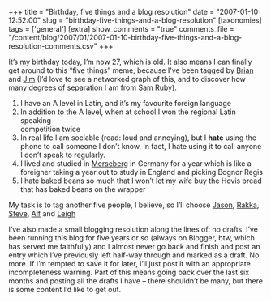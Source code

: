 +++
title = "Birthday, five things and a blog resolution"
date = "2007-01-10 12:52:00"
slug = "birthday-five-things-and-a-blog-resolution"
[taxonomies]
tags = ['general']
[extra]
show_comments = "true"
comments_file = "/content/blog/2007/01/2007-01-10-birthday-five-things-and-a-blog-resolution-comments.csv"
+++

It’s my birthday today, I’m now 27, which is old. It also means I can finally get around to this “five things” meme, because I’ve been tagged by [Brian](http://ukwebfocus.wordpress.com/2006/12/20/blog-tag-5-things-you-didnt-know-about-brian-kelly/) and [Jim](http://feetup.org/blog/2006/Dec/22#five-things) (I’d love to see a networked graph of this, and to discover how many degrees of separation I am from [Sam Ruby](http://www.intertwingly.net/blog/2006/12/18/Five-Things)).

1. I have an A level in Latin, and it’s my favourite foreign language
2. In addition to the A level, when at school I won the regional Latin speaking  
    competition twice
3. In real life I am sociable (read: loud and annoying), but I **hate** using the phone to call someone I don’t know. In fact, I hate using it to call anyone I don’t speak to regularly.
4. I lived and studied in [Merseberg](http://maps.google.co.uk/maps?q=merseburg&ie=UTF8&z=7&ll=51.896834,11.315918&spn=4.522276,13.886719&om=1) in Germany for a year which is like a foreigner taking a year out to study in England and picking Bognor Regis
5. I hate baked beans so much that I won’t let my wife buy the Hovis bread that has baked beans on the wrapper

My task is to tag another five people, I believe, so I’ll choose [Jason](http://j-san.net/), [Rakka](http://glitterpissing.blogspot.com), [Steve](http://twindx.com/), [Alf](http://hublog.hubmed.org/) and [Leigh](http://www.ldodds.com/blog/)

I’ve also made a small blogging resolution along the lines of: no drafts. I’ve been running this blog for five years or so (always on Blogger, btw, which has served me faithfully) and I almost never go back and finish and post an entry which I’ve previously left half-way through and marked as a draft. No more. If I’m tempted to save it for later, I’ll just post it with an appropriate incompleteness warning. Part of this means going back over the last six months and posting all the drafts I have – there shouldn’t be many, but there is some content I’d like to get out.

